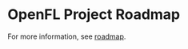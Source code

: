 # OpenFL Project Roadmap
For more information, see [roadmap](https://openfl.readthedocs.io/en/latest/roadmap.html).